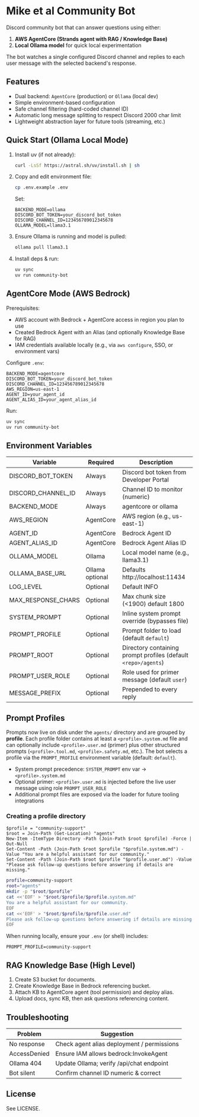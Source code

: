 # Mike et al Community Bot

Discord community bot that can answer questions using either:

1. **AWS AgentCore (Strands agent with RAG / Knowledge Base)**
2. **Local Ollama model** for quick local experimentation

The bot watches a single configured Discord channel and replies to each user message with the selected backend's response.

## Features

- Dual backend: `AgentCore` (production) or `Ollama` (local dev)
- Simple environment-based configuration
- Safe channel filtering (hard-coded channel ID)
- Automatic long message splitting to respect Discord 2000 char limit
- Lightweight abstraction layer for future tools (streaming, etc.)

## Quick Start (Ollama Local Mode)

1. Install uv (if not already):
	```bash
	curl -LsSf https://astral.sh/uv/install.sh | sh
	```
2. Copy and edit environment file:
	```bash
	cp .env.example .env
	```
	Set:
	```env
	BACKEND_MODE=ollama
	DISCORD_BOT_TOKEN=your_discord_bot_token
	DISCORD_CHANNEL_ID=123456789012345678
	OLLAMA_MODEL=llama3.1
	```
3. Ensure Ollama is running and model is pulled:
	```bash
	ollama pull llama3.1
	```
4. Install deps & run:
	```bash
	uv sync
	uv run community-bot
	```

## AgentCore Mode (AWS Bedrock)

Prerequisites:
- AWS account with Bedrock + AgentCore access in region you plan to use
- Created Bedrock Agent with an Alias (and optionally Knowledge Base for RAG)
- IAM credentials available locally (e.g., via `aws configure`, SSO, or environment vars)

Configure `.env`:
```env
BACKEND_MODE=agentcore
DISCORD_BOT_TOKEN=your_discord_bot_token
DISCORD_CHANNEL_ID=123456789012345678
AWS_REGION=us-east-1
AGENT_ID=your_agent_id
AGENT_ALIAS_ID=your_agent_alias_id
```

Run:
```bash
uv sync
uv run community-bot
```

## Environment Variables

| Variable | Required | Description |
|----------|----------|-------------|
| DISCORD_BOT_TOKEN | Always | Discord bot token from Developer Portal |
| DISCORD_CHANNEL_ID | Always | Channel ID to monitor (numeric) |
| BACKEND_MODE | Always | agentcore or ollama |
| AWS_REGION | AgentCore | AWS region (e.g., us-east-1) |
| AGENT_ID | AgentCore | Bedrock Agent ID |
| AGENT_ALIAS_ID | AgentCore | Bedrock Agent Alias ID |
| OLLAMA_MODEL | Ollama | Local model name (e.g., llama3.1) |
| OLLAMA_BASE_URL | Ollama optional | Defaults http://localhost:11434 |
| LOG_LEVEL | Optional | Default INFO |
| MAX_RESPONSE_CHARS | Optional | Max chunk size (<1900) default 1800 |
| SYSTEM_PROMPT | Optional | Inline system prompt override (bypasses file) |
| PROMPT_PROFILE | Optional | Prompt folder to load (default `default`) |
| PROMPT_ROOT | Optional | Directory containing prompt profiles (default `<repo>/agents`) |
| PROMPT_USER_ROLE | Optional | Role used for primer message (default `user`) |
| MESSAGE_PREFIX | Optional | Prepended to every reply |

## Prompt Profiles

Prompts now live on disk under the `agents/` directory and are grouped by **profile**. Each profile folder contains at least a `<profile>.system.md` file and can optionally include `<profile>.user.md` (primer) plus other structured prompts (`<profile>.tool.md`, `<profile>.safety.md`, etc.). The bot selects a profile via the `PROMPT_PROFILE` environment variable (default: `default`).

- System prompt precedence: `SYSTEM_PROMPT` env var → `<profile>.system.md`
- Optional primer: `<profile>.user.md` is injected before the live user message using role `PROMPT_USER_ROLE`
- Additional prompt files are exposed via the loader for future tooling integrations

### Creating a profile directory

```pwsh
$profile = "community-support"
$root = Join-Path (Get-Location) "agents"
New-Item -ItemType Directory -Path (Join-Path $root $profile) -Force | Out-Null
Set-Content -Path (Join-Path $root $profile "$profile.system.md") -Value "You are a helpful assistant for our community."
Set-Content -Path (Join-Path $root $profile "$profile.user.md") -Value "Please ask follow-up questions before answering if details are missing."
```

```bash
profile=community-support
root="agents"
mkdir -p "$root/$profile"
cat <<'EOF' > "$root/$profile/$profile.system.md"
You are a helpful assistant for our community.
EOF
cat <<'EOF' > "$root/$profile/$profile.user.md"
Please ask follow-up questions before answering if details are missing.
EOF
```

When running locally, ensure your `.env` (or shell) includes:

```
PROMPT_PROFILE=community-support
```

## RAG Knowledge Base (High Level)

1. Create S3 bucket for documents.
2. Create Knowledge Base in Bedrock referencing bucket.
3. Attach KB to AgentCore agent (tool permission) and deploy alias.
4. Upload docs, sync KB, then ask questions referencing content.

## Troubleshooting

| Problem | Suggestion |
|---------|------------|
| No response | Check agent alias deployment / permissions |
| AccessDenied | Ensure IAM allows bedrock:InvokeAgent |
| Ollama 404 | Update Ollama; verify /api/chat endpoint |
| Bot silent | Confirm channel ID numeric & correct |

## License

See LICENSE.
